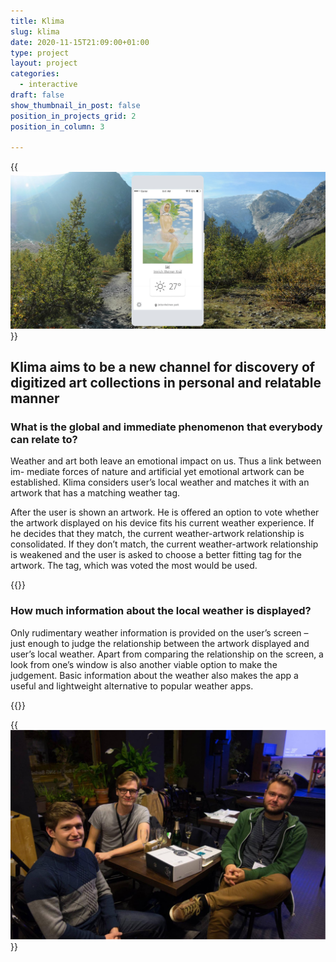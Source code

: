 ```yaml
---
title: Klima 
slug: klima
date: 2020-11-15T21:09:00+01:00
type: project
layout: project
categories:
  - interactive
draft: false
show_thumbnail_in_post: false
position_in_projects_grid: 2
position_in_column: 3

---
```


{{<img src="image/klima1.jpg" caption="User receives a new artwork whenever his local weather changes. External link to the collection and the artwork itself is provided below the artwork." alt="A screenshot of Klima app with a matched painting, the current weather and a matching landscape photo in the background of the app sketch">}}

## Klima aims to be a new channel for discovery of digitized art collections in personal and relatable manner

### What is the global and immediate phenomenon that everybody can relate to? 

Weather and art both leave an emotional impact on us. Thus a link between im- mediate forces of nature and artificial yet emotional artwork can be established. Klima considers user’s local weather and matches it with an artwork that has a matching weather tag.

After the user is shown an artwork. He is offered an option to vote whether the artwork displayed on his device fits his current weather experience. If he decides that they match, the current weather-artwork relationship is consolidated. If they don’t match, the current weather-artwork relationship is weakened and the user is asked to choose a better fitting tag for the artwork. The tag, which was voted the most would be used.

{{<diptych src1="image/klima2a.jpg" caption1="If the user finds the weather-artwork relationship fitting, he can approve of it" alt1="a screenshot of the app with a hand dragging the weather tag towards the painting" src2="image/klima2b.jpg" caption2="Once approved the current weather tag is consolidated. it would take more votes to change the weather tag for this artwork" alt2="a screenshot of the app showing a graphical bar above the painting reading: Thank you for consolidating this weather-artwork relationship">}}

### How much information about the local weather is displayed?

Only rudimentary weather information is provided on the user’s screen – just enough to judge the relationship between the artwork displayed and user’s local weather. Apart from comparing the relationship on the screen, a look from one’s window is also another viable option to make the judgement. Basic information about the weather also makes the app a useful and lightweight alternative to popular weather apps.

{{<diptych src1="image/klima3a.jpg" caption1="If the user doesn’t find the relationship fitting, his vote will weaken the current tag. After that, the user will be given an option to choose a more fitting tag to the artwork" src2="image/klima3b.jpg" alt1="a screenshot of the app with a hand dragging the weather tag away from the painting" caption2="The current tag is weakened and the user is offered an option to choose more fitting one" alt2="a screenshot of the app showing a graphical bar above the painting reading: Thank you for imprpving this weather-artwork relationship">}}

{{<img src="image/klima4.jpg" caption="The Klima hackathon team" alt="3 people sitting around a table in a restaurant where the hackathon took place">}}
